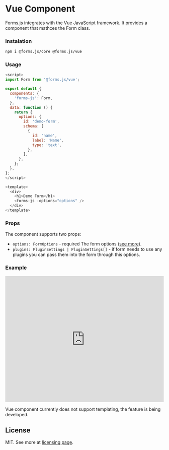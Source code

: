# Vue Component

Forms.js integrates with the Vue JavaScript framework. It provides a component that mathces the Form class.

### Instalation

```bash
npm i @forms.js/core @forms.js/vue
```

### Usage

```javascript
<script>
import Form from '@forms.js/vue';

export default {
  components: {
    'forms-js': Form,
  },
  data: function () {
    return {
      options: {
        id: 'demo-form',
        schema: [
          {
            id: 'name',
            label: 'Name',
            type: 'text',
          },
        ],
      },
    };
  },
};
</script>

<template>
  <div>
    <h1>Demo Form</h1>
    <forms-js :options="options" />
  </div>
</template>
```

### Props
The component supports two props:

-   `options: FormOptions` - <span class="badge warning">required</span> The form options (<a href="https://formsjs.io/documentation/v1/form">see more</a>).
-   `plugins: PluginSettings | PluginSettings[]` - if form needs to use any plugins you can pass them into the form through this options.

### Example

<iframe height="400" style="width: 100%;" scrolling="no" title="forms.js - vue example" src="https://codepen.io/trilmatic/embed/KKEGNjp?default-tab=js%2Cresult" frameborder="no" loading="lazy" allowtransparency="true" allowfullscreen="true">
  See the Pen <a href="https://codepen.io/trilmatic/pen/KKEGNjp">
  forms.js - vue example</a> by Trilmatic (<a href="https://codepen.io/trilmatic">@trilmatic</a>)
  on <a href="https://codepen.io">CodePen</a>.
</iframe>

Vue component currently does not support templating, the feature is being developed.

<h2 id="license">License</h2>

MIT. See more at <a href="https://formsjs.io/documentation/v1/licensing">licensing page</a>.
